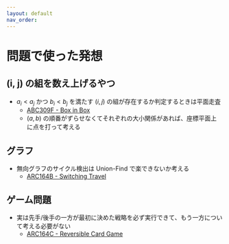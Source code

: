 ```yaml
---
layout: default
nav_order:
---
```


# 問題で使った発想

## (i, j) の組を数え上げるやつ

- $a_i < a_j$ かつ $b_i < b_j$ を満たす $(i, j)$ の組が存在するか判定するときは平面走査
  - [ABC309F - Box in Box](https://atcoder.jp/contests/abc309/tasks/abc309_f)
  - $(a, b)$ の順番がずらせなくてそれぞれの大小関係があれば、座標平面上に点を打って考える

## グラフ

- 無向グラフのサイクル検出は Union-Find で楽できないか考える
  - [ARC164B - Switching Travel](https://atcoder.jp/contests/arc164/tasks/arc164_b)

## ゲーム問題

- 実は先手/後手の一方が最初に決めた戦略を必ず実行できて、もう一方について考える必要がない
  - [ARC164C - Reversible Card Game](https://atcoder.jp/contests/arc164/tasks/arc164_c)

